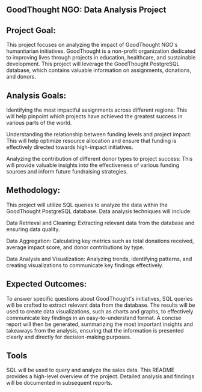 ## GoodThought NGO: Data Analysis Project
## Project Goal:
This project focuses on analyzing the impact of GoodThought NGO's humanitarian initiatives. 
GoodThought is a non-profit organization dedicated to improving lives through projects in education, healthcare, and sustainable development. 
This project will leverage the GoodThought PostgreSQL database, which contains valuable information on assignments, donations, and donors.

## Analysis Goals:

Identifying the most impactful assignments across different regions: This will help pinpoint which projects have achieved the greatest success in various parts of the world.

Understanding the relationship between funding levels and project impact: This will help optimize resource allocation and ensure that funding is effectively directed towards high-impact initiatives.

Analyzing the contribution of different donor types to project success: This will provide valuable insights into the effectiveness of various funding sources and inform future fundraising strategies.

## Methodology:

This project will utilize SQL queries to analyze the data within the GoodThought PostgreSQL database. Data analysis techniques will include:

Data Retrieval and Cleaning: Extracting relevant data from the database and ensuring data quality.

Data Aggregation: Calculating key metrics such as total donations received, average impact score, and donor contributions by type.

Data Analysis and Visualization: Analyzing trends, identifying patterns, and creating visualizations to communicate key findings effectively.

## Expected Outcomes:
To answer specific questions about GoodThought's initiatives, SQL queries will be crafted to extract relevant data from the database. 
The results will be used to create data visualizations, such as charts and graphs, to effectively communicate key findings in an easy-to-understand format. 
A concise report will then be generated, summarizing the most important insights and takeaways from the analysis, ensuring that the information is presented clearly and directly for decision-making purposes.


## Tools
SQL will be used to query and analyze the sales data.
This README provides a high-level overview of the project. Detailed analysis and findings will be documented in subsequent reports.
